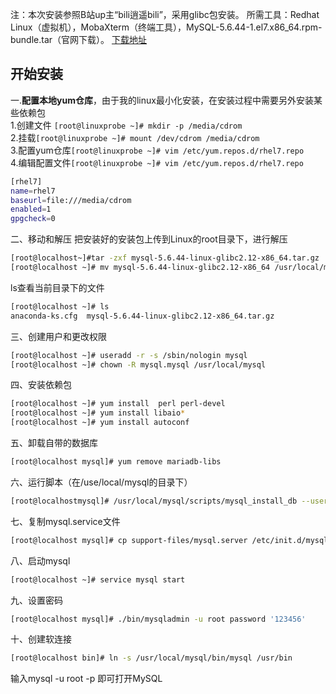 ﻿注：本次安装参照B站up主“bili逍遥bili”，采用glibc包安装。
所需工具：Redhat Linux（虚拟机），MobaXterm（终端工具），MySQL-5.6.44-1.el7.x86_64.rpm-bundle.tar（官网下载）。
[下载地址](https://cdn.mysql.com/archives/mysql-5.6/mysql-5.6.44-linux-glibc2.12-x86_64.tar.gz)
## 开始安装
 一.**配置本地yum仓库**，由于我的linux最小化安装，在安装过程中需要另外安装某些依赖包  
1.创建文件 `[root@linuxprobe ~]# mkdir -p /media/cdrom`  
2.挂载`[root@linuxprobe ~]# mount /dev/cdrom /media/cdrom`  
3.配置yum仓库`[root@linuxprobe ~]# vim /etc/yum.repos.d/rhel7.repo`  
4.编辑配置文件`[root@linuxprobe ~]# vim /etc/yum.repos.d/rhel7.repo`  

```bash
[rhel7]
name=rhel7
baseurl=file:///media/cdrom
enabled=1
gpgcheck=0
```
二、移动和解压
把安装好的安装包上传到Linux的root目录下，进行解压

```bash
[root@localhost~]#tar -zxf mysql-5.6.44-linux-glibc2.12-x86_64.tar.gz
[root@localhost ~]# mv mysql-5.6.44-linux-glibc2.12-x86_64 /usr/local/mysql
```
ls查看当前目录下的文件

```bash
[root@localhost ~]# ls
anaconda-ks.cfg  mysql-5.6.44-linux-glibc2.12-x86_64.tar.gz

```

三、创建用户和更改权限

```bash
[root@localhost ~]# useradd -r -s /sbin/nologin mysql
[root@localhost ~]# chown -R mysql.mysql /usr/local/mysql
```
四、安装依赖包

```bash
[root@localhost ~]# yum install  perl perl-devel
[root@localhost ~]# yum install libaio*
[root@localhost ~]# yum install autoconf
```
五、卸载自带的数据库

```bash
[root@localhost mysql]# yum remove mariadb-libs
```
六、运行脚本（在/use/local/mysql的目录下）

```bash
[root@localhostmysql]# /usr/local/mysql/scripts/mysql_install_db --user=mysql
```
七、复制mysql.service文件

```bash
[root@localhost mysql]# cp support-files/mysql.server /etc/init.d/mysql
```
八、启动mysql

```bash
[root@localhost ~]# service mysql start
```
九、设置密码

```bash
[root@localhost mysql]# ./bin/mysqladmin -u root password '123456'
```
十、创建软连接

```bash
[root@localhost bin]# ln -s /usr/local/mysql/bin/mysql /usr/bin
```
输入mysql -u root -p 即可打开MySQL
